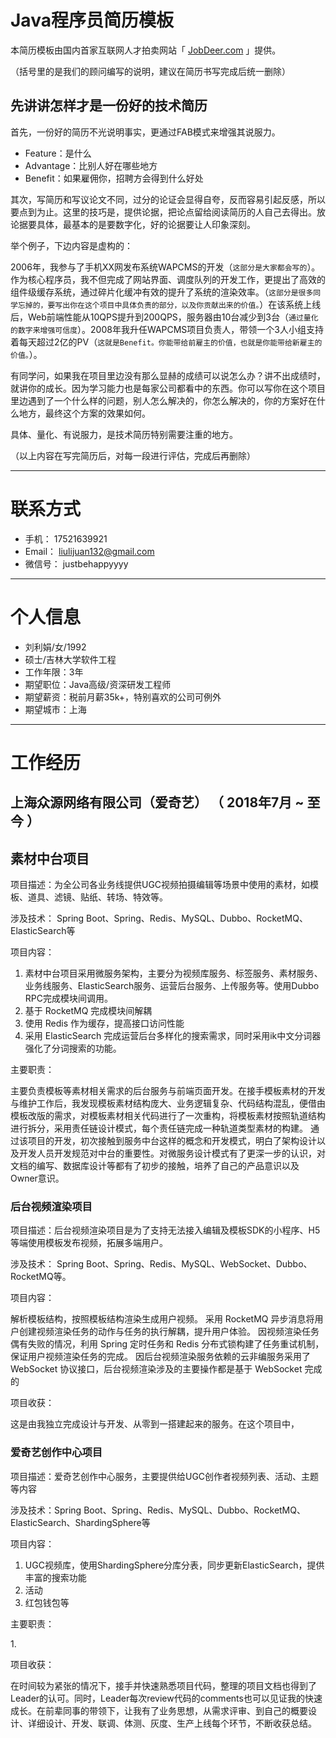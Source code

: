 # Java程序员简历模板

本简历模板由国内首家互联网人才拍卖网站「 [JobDeer.com](http://www.jobdeer.com) 」提供。

（括号里的是我们的顾问编写的说明，建议在简历书写完成后统一删除）

## 先讲讲怎样才是一份好的技术简历

首先，一份好的简历不光说明事实，更通过FAB模式来增强其说服力。

 - Feature：是什么
 - Advantage：比别人好在哪些地方
 - Benefit：如果雇佣你，招聘方会得到什么好处 

其次，写简历和写议论文不同，过分的论证会显得自夸，反而容易引起反感，所以要点到为止。这里的技巧是，提供论据，把论点留给阅读简历的人自己去得出。放论据要具体，最基本的是要数字化，好的论据要让人印象深刻。

举个例子，下边内容是虚构的：

2006年，我参与了手机XX网发布系统WAPCMS的开发（```这部分是大家都会写的```）。作为核心程序员，我不但完成了网站界面、调度队列的开发工作，更提出了高效的组件级缓存系统，通过碎片化缓冲有效的提升了系统的渲染效率。（```这部分是很多同学忘掉的，要写出你在这个项目中具体负责的部分，以及你贡献出来的价值。```）在该系统上线后，Web前端性能从10QPS提升到200QPS，服务器由10台减少到3台（``` 通过量化的数字来增强可信度 ```）。2008年我升任WAPCMS项目负责人，带领一个3人小组支持着每天超过2亿的PV（``` 这就是Benefit。你能带给前雇主的价值，也就是你能带给新雇主的价值。 ```）。

有同学问，如果我在项目里边没有那么显赫的成绩可以说怎么办？讲不出成绩时，就讲你的成长。因为学习能力也是每家公司都看中的东西。你可以写你在这个项目里边遇到了一个什么样的问题，别人怎么解决的，你怎么解决的，你的方案好在什么地方，最终这个方案的效果如何。

具体、量化、有说服力，是技术简历特别需要注重的地方。

（以上内容在写完简历后，对每一段进行评估，完成后再删除）

---


# 联系方式
- 手机： 17521639921
- Email： liulijuan132@gmail.com
- 微信号： justbehappyyyy

---

# 个人信息

 - 刘利娟/女/1992 
 - 硕士/吉林大学软件工程
 - 工作年限：3年
 - 期望职位：Java高级/资深研发工程师
 - 期望薪资：税前月薪35k+，特别喜欢的公司可例外
 - 期望城市：上海

---

# 工作经历

## 上海众源网络有限公司（爱奇艺） （ 2018年7月 ~ 至今 ）

## 素材中台项目

项目描述：为全公司各业务线提供UGC视频拍摄编辑等场景中使用的素材，如模板、道具、滤镜、贴纸、转场、特效等。

涉及技术： Spring Boot、Spring、Redis、MySQL、Dubbo、RocketMQ、ElasticSearch等

项目内容：

1. 素材中台项目采用微服务架构，主要分为视频库服务、标签服务、素材服务、业务线服务、ElasticSearch服务、运营后台服务、上传服务等。使用Dubbo RPC完成模块间调用。
2. 基于 RocketMQ 完成模块间解耦
3. 使用 Redis 作为缓存，提高接口访问性能
4. 采用 ElasticSearch 完成运营后台多样化的搜索需求，同时采用ik中文分词器强化了分词搜索的功能。

主要职责：

主要负责模板等素材相关需求的后台服务与前端页面开发。在接手模板素材的开发与维护工作后，我发现模板素材结构庞大、业务逻辑复杂、代码结构混乱，便借由模板改版的需求，对模板素材相关代码进行了一次重构，将模板素材按照轨道结构进行拆分，采用责任链设计模式，每个责任链完成一种轨道类型素材的构建。
通过该项目的开发，初次接触到服务中台这样的概念和开发模式，明白了架构设计以及开发人员开发规范对中台的重要性。对微服务设计模式有了更深一步的认识，对文档的编写、数据库设计等都有了初步的接触，培养了自己的产品意识以及Owner意识。

### 后台视频渲染项目

项目描述：后台视频渲染项目是为了支持无法接入编辑及模板SDK的小程序、H5等端使用模板发布视频，拓展多端用户。

涉及技术： Spring Boot、Spring、Redis、MySQL、WebSocket、Dubbo、RocketMQ等。

项目内容：

解析模板结构，按照模板结构渲染生成用户视频。
采用 RocketMQ 异步消息将用户创建视频渲染任务的动作与任务的执行解耦，提升用户体验。
因视频渲染任务偶有失败的情况，利用 Spring 定时任务和 Redis 分布式锁构建了任务重试机制，保证用户视频渲染任务的完成。
因后台视频渲染服务依赖的云非编服务采用了 WebSocket 协议接口，后台视频渲染涉及的主要操作都是基于 WebSocket 完成的

项目收获：

这是由我独立完成设计与开发、从零到一搭建起来的服务。在这个项目中，


### 爱奇艺创作中心项目 
项目描述：爱奇艺创作中心服务，主要提供给UGC创作者视频列表、活动、主题等内容

涉及技术：Spring Boot、Spring、Redis、MySQL、Dubbo、RocketMQ、ElasticSearch、ShardingSphere等

项目内容：
1. UGC视频库，使用ShardingSphere分库分表，同步更新ElasticSearch，提供丰富的搜索功能
2. 活动
3. 红包钱包等



主要职责：

1. 

项目收获：

在时间较为紧张的情况下，接手并快速熟悉项目代码，整理的项目文档也得到了Leader的认可。同时，Leader每次review代码的comments也可以见证我的快速成长。在前辈同事的带领下，让我有了业务思想，从需求评审、到自己的概要设计、详细设计、开发、联调、体测、灰度、生产上线每个环节，不断收获总结。


